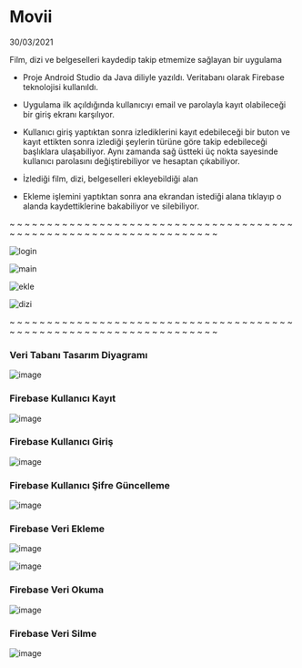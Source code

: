 # Movii       
 30/03/2021
 
 Film, dizi ve belgeselleri kaydedip takip etmemize sağlayan bir uygulama
 
 * Proje Android Studio da Java diliyle yazıldı. Veritabanı olarak 
Firebase teknolojisi kullanıldı.

* Uygulama ilk açıldığında kullanıcıyı email ve parolayla kayıt 
olabileceği bir giriş ekranı karşılıyor.

* Kullanıcı giriş yaptıktan sonra izlediklerini kayıt edebileceği bir 
buton ve kayıt ettikten sonra izlediği şeylerin türüne göre takip 
edebileceği başlıklara ulaşabiliyor. Aynı zamanda sağ üstteki üç nokta
sayesinde kullanıcı parolasını değiştirebiliyor ve hesaptan 
çıkabiliyor.

* İzlediği film, dizi, belgeselleri ekleyebildiği alan 

* Ekleme işlemini yaptıktan sonra ana ekrandan istediği 
alana tıklayıp o alanda kaydettiklerine bakabiliyor ve silebiliyor.

~ ~ ~ ~ ~ ~ ~ ~ ~ ~ ~ ~ ~ ~ ~ ~ ~ ~ ~ ~ ~ ~ ~ ~ ~ ~ ~ ~ ~ ~ ~ ~ ~ ~ ~ ~ ~ ~ ~ ~ ~ ~ ~ ~ ~ ~ ~ ~ ~ ~ ~ ~ ~ ~ ~ ~ ~ ~ ~ ~ ~ ~ ~ ~ ~ ~ 

![login](https://user-images.githubusercontent.com/57602386/183288576-1c06d5b2-bfcd-4db5-a85c-ac46b546c3a9.png)

![main](https://user-images.githubusercontent.com/57602386/183288583-4b884c6e-0d34-4938-873b-218811454121.png)

![ekle](https://user-images.githubusercontent.com/57602386/183288588-9fe7e97d-9e2e-4487-9592-6c4a17536ded.png)

![dizi](https://user-images.githubusercontent.com/57602386/183288593-c8714dc3-bf04-459a-8530-23b27f2b0ad9.png)

~ ~ ~ ~ ~ ~ ~ ~ ~ ~ ~ ~ ~ ~ ~ ~ ~ ~ ~ ~ ~ ~ ~ ~ ~ ~ ~ ~ ~ ~ ~ ~ ~ ~ ~ ~ ~ ~ ~ ~ ~ ~ ~ ~ ~ ~ ~ ~ ~ ~ ~ ~ ~ ~ ~ ~ ~ ~ ~ ~ ~ ~ ~ ~ ~ ~ 

### Veri Tabanı Tasarım Diyagramı

![image](https://user-images.githubusercontent.com/57602386/183288763-b6601c0a-aeba-422a-95ad-3e29376435dd.png)

### Firebase Kullanıcı Kayıt

![image](https://user-images.githubusercontent.com/57602386/183288794-1cd57de0-fad8-4353-b495-8b87245e6bb8.png)

### Firebase Kullanıcı Giriş

![image](https://user-images.githubusercontent.com/57602386/183288823-ecb0884a-ae21-40b7-8f36-09dbec46c197.png)

### Firebase Kullanıcı Şifre Güncelleme

![image](https://user-images.githubusercontent.com/57602386/183288842-4b9b26ca-8449-4379-8919-7e61c6e80de5.png)

### Firebase Veri Ekleme

![image](https://user-images.githubusercontent.com/57602386/183288856-052b4333-e5d2-44c1-b623-537e80ffdba9.png)

![image](https://user-images.githubusercontent.com/57602386/183288876-652a7917-28f3-411b-8d93-a97e3a724503.png)

### Firebase Veri Okuma

![image](https://user-images.githubusercontent.com/57602386/183288895-65995af9-54d5-4ee7-80aa-7ba9324c3100.png)

### Firebase Veri Silme

![image](https://user-images.githubusercontent.com/57602386/183288911-04e81959-3dd3-4a8a-936a-2a3a0548c424.png)







